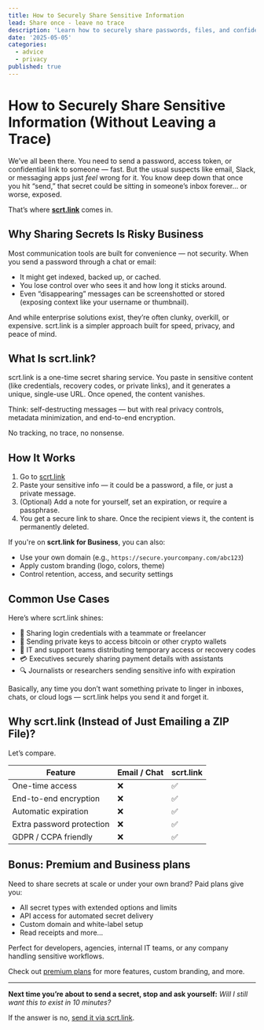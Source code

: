 ```yaml
---
title: How to Securely Share Sensitive Information
lead: Share once - leave no trace
description: 'Learn how to securely share passwords, files, and confidential data — without leaving a digital footprint. This guide shows you how scrt.link makes one-time secret sharing simple, safe, and private by design.'
date: '2025-05-05'
categories:
  - advice
  - privacy
published: true
---
```


# How to Securely Share Sensitive Information (Without Leaving a Trace)

We’ve all been there. You need to send a password, access token, or confidential link to someone — fast. But the usual suspects like email, Slack, or messaging apps just _feel_ wrong for it. You know deep down that once you hit “send,” that secret could be sitting in someone’s inbox forever… or worse, exposed.

That’s where [**scrt.link**](https://scrt.link) comes in.

## Why Sharing Secrets Is Risky Business

Most communication tools are built for convenience — not security. When you send a password through a chat or email:

- It might get indexed, backed up, or cached.
- You lose control over who sees it and how long it sticks around.
- Even “disappearing” messages can be screenshotted or stored (exposing context like your username or thumbnail).

And while enterprise solutions exist, they’re often clunky, overkill, or expensive. scrt.link is a simpler approach built for speed, privacy, and peace of mind.

## What Is scrt.link?

scrt.link is a one-time secret sharing service. You paste in sensitive content (like credentials, recovery codes, or private links), and it generates a unique, single-use URL. Once opened, the content vanishes.

Think: self-destructing messages — but with real privacy controls, metadata minimization, and end-to-end encryption.

No tracking, no trace, no nonsense.

## How It Works

1. Go to [scrt.link](https://scrt.link)
2. Paste your sensitive info — it could be a password, a file, or just a private message.
3. (Optional) Add a note for yourself, set an expiration, or require a passphrase.
4. You get a secure link to share. Once the recipient views it, the content is permanently deleted.

If you're on **scrt.link for Business**, you can also:

- Use your own domain (e.g., `https://secure.yourcompany.com/abc123`)
- Apply custom branding (logo, colors, theme)
- Control retention, access, and security settings

## Common Use Cases

Here’s where scrt.link shines:

- 🔐 Sharing login credentials with a teammate or freelancer
- 💸 Sending private keys to access bitcoin or other crypto wallets
- 🔧 IT and support teams distributing temporary access or recovery codes
- 💳 Executives securely sharing payment details with assistants
- 🔍 Journalists or researchers sending sensitive info with expiration

Basically, any time you don’t want something private to linger in inboxes, chats, or cloud logs — scrt.link helps you send it and forget it.

## Why scrt.link (Instead of Just Emailing a ZIP File)?

Let’s compare.

| Feature                   | Email / Chat | scrt.link |
| ------------------------- | ------------ | --------- |
| One-time access           | ❌           | ✅        |
| End-to-end encryption     | ❌           | ✅        |
| Automatic expiration      | ❌           | ✅        |
| Extra password protection | ❌           | ✅        |
| GDPR / CCPA friendly      | ❌           | ✅        |

## Bonus: Premium and Business plans

Need to share secrets at scale or under your own brand? Paid plans give you:

- All secret types with extended options and limits
- API access for automated secret delivery
- Custom domain and white-label setup
- Read receipts and more…

Perfect for developers, agencies, internal IT teams, or any company handling sensitive workflows.

Check out [premium plans](/pricing) for more features, custom branding, and more.

---

**Next time you’re about to send a secret, stop and ask yourself:**
_Will I still want this to exist in 10 minutes?_

If the answer is no, [send it via scrt.link](https://scrt.link).
